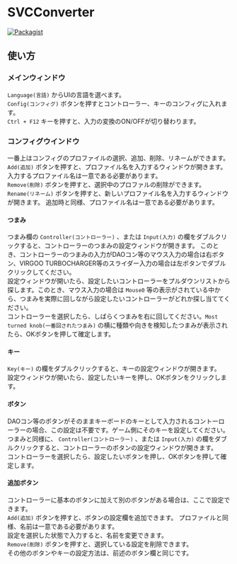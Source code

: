 # SVCConverter
[![Packagist](https://img.shields.io/packagist/l/doctrine/orm.svg)](LICENSE/LICENSE)

## 使い方

### メインウィンドウ
`Language(言語)` からUIの言語を選べます。  
`Config(コンフィグ)` ボタンを押すとコントローラー、キーのコンフィグに入れます。  
`Ctrl + F12` キーを押すと、入力の変換のON/OFFが切り替わります。  

### コンフィグウインドウ
一番上はコンフィグのプロファイルの選択、追加、削除、リネームができます。  
`Add(追加)` ボタンを押すと、プロファイル名を入力するウィンドウが開きます。
入力するプロファイル名は一意である必要があります。  
`Remove(削除)` ボタンを押すと、選択中のプロファルの削除ができます。  
`Rename(リネーム)` ボタンを押すと、新しいプロファイル名を入力するウィンドウが開きます。
追加時と同様、プロファイル名は一意である必要があります。  

#### つまみ
つまみ欄の `Controller(コントローラー)` 、または `Input(入力)` の欄をダブルクリックすると、コントローラーのつまみの設定ウィンドウが開きます。
このとき、コントローラーのつまみの入力がDAOコン等のマウス入力の場合は右ボタン、VIRGOO TURBOCHARGER等のスライダー入力の場合は左ボタンでダブルクリックしてください。  
設定ウィンドウが開いたら、設定したいコントローラーをプルダウンリストから探します。このとき、マウス入力の場合は `Mouse0` 等の表示がされている中から、つまみを実際に回しながら設定したいコントローラーがどれか探し当ててください。  
コントローラーを選択したら、しばらくつまみを右に回してください。`Most turned knob(一番回されたつまみ)` の横に種類や向きを検知したつまみが表示されたら、OKボタンを押して確定します。  

#### キー
`Key(キー)` の欄をダブルクリックすると、キーの設定ウィンドウが開きます。  
設定ウィンドウが開いたら、設定したいキーを押し、OKボタンをクリックします。  

#### ボタン
DAOコン等のボタンがそのままキーボードのキーとして入力されるコントーローラーの場合、この設定は不要です。ゲーム側にそのキーを設定してください。  
つまみと同様に、 `Controller(コントローラー)` 、または `Input(入力)` の欄をダブルクリックすると、コントローラーのボタンの設定ウィンドウが開きます。  
コントローラーを選択したら、設定したいボタンを押し、OKボタンを押して確定します。  

#### 追加ボタン
コントローラーに基本のボタンに加えて別のボタンがある場合は、ここで設定できます。  
`Add(追加)` ボタンを押すと、ボタンの設定欄を追加できます。
プロファイルと同様、名前は一意である必要があります。  
設定を選択した状態で入力すると、名前を変更できます。  
`Remove(削除)` ボタンを押すと、選択している設定を削除できます。  
その他のボタンやキーの設定方法は、前述のボタン欄と同じです。  